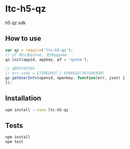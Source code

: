 # ltc-h5-qz
h5 qz sdk

## How to use
```js
var qz = require('ltc-h5-qz');
// pf 默认是qzone, 支持qqgame
qz.init(appid, appkey, pf = 'qzone');

// 超时时长为5s
// err.code = ETIMEDOUT / EPARSED(转JSON失败)
qz.getUserInfo(openid, openkey, function(err, json) {
});
```

## Installation
```sh
npm install --save ltc-h5-qz
```

## Tests
```sh
npm install
npm test
```